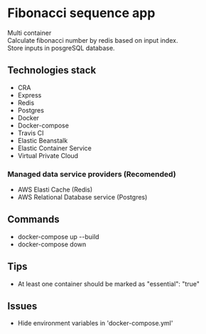 # Fibonacci sequence app
Multi container\
Calculate fibonacci number by redis based on input index.\
Store inputs in posgreSQL database.

## Technologies stack
- CRA
- Express
- Redis
- Postgres
- Docker
- Docker-compose
- Travis CI
- Elastic Beanstalk
- Elastic Container Service
- Virtual Private Cloud

### Managed data service providers (Recomended)
- AWS Elasti Cache (Redis)
- AWS Relational Database service (Postgres)

## Commands
- docker-compose up --build
- docker-compose down

## Tips
- At least one container should be marked as "essential": "true" 

## Issues
- Hide environment variables in 'docker-compose.yml'